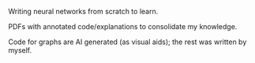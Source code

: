 Writing neural networks from scratch to learn.

PDFs with annotated code/explanations to consolidate my knowledge.

Code for graphs are AI generated (as visual aids); the rest was written by myself. 
